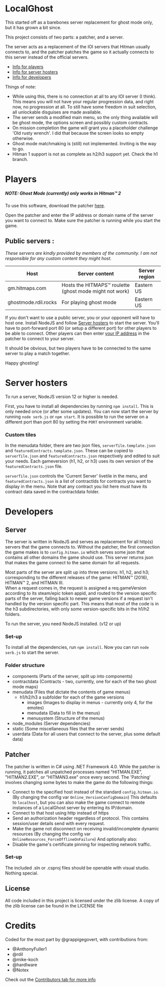 # LocalGhost
This started off as a barebones server replacement for ghost mode only, but it has grown a bit since.

This project consists of two parts: a patcher, and a server.

The server acts as a replacement of the IOI servers that Hitman usually connects to, and the patcher patches the game so it actually connects to this server instead of the official servers.
- [Info for players](#players)
- [Info for server hosters](#server-hosters)
- [Info for developers](#developers)

Things of note:

- While using this, there is no connection at all to any IOI server (I think). This means you will not have your regular progression data, and right now, no progression at all. To still have some freedom in suit selection, all unlockable disguises are made available.
- The server sends a modified main menu, so the only thing available will be ghost mode, the options screen and possibly custom contracts.
- On mission completion the game will grant you a placeholder challenge 'Old rusty wrench'. I did that because the screen looks so empty otherwise.
- Ghost mode matchmaking is (still) not implemented. Inviting is the way to go.
- Hitman 1 support is not as complete as h2/h3 support yet. Check the h1 branch.

# Players

##### NOTE: Ghost Mode (currently) only works in Hitman™ 2
To use this software, download the patcher [here](https://gitlab.com/grappigegovert/localghost/-/jobs/artifacts/master/download?job=build_patcher).

Open the patcher and enter the IP address or domain name of the server you want to connect to.
Make sure the patcher is running while you start the game.

## Public servers : 
_These servers are kindly provided by members of the community. I am not responsible for any custom content they might host._

| Host | Server content | Server region |
| ------ | ------ | ------ |
| gm.hitmaps.com | Hosts the HITMAPS™ roulette (ghost mode might not work) | Eastern US |
| ghostmode.rdil.rocks | For playing ghost mode | Eastern US |

If you don't want to use a public server, you or your opponent will have to host one. Install NodeJS and follow [Server hosters](#server-hosters) to start the server. You'll have to port-forward port 80 (or setup a different port) for other players to be able to connect. Other players can then enter [your IP address](https://ident.me/) in the patcher to connect to your server.

It should be obvious, but two players have to be connected to the same server to play a match together.

Happy ghosting!

# Server hosters

To run a server, NodeJS version 12 or higher is needed.

First, you have to install all dependencies by running `npm install`. This is only needed once (or after some updates).
You can now start the server by running `node serb.js` or `npm start`.
It is possible to run the server on a different port than port 80 by setting the `PORT` environment variable.

### Custom tiles
In the menudata folder, there are two json files, `serverTile.template.json` and `featuredContracts.template.json`. These can be copied to `serverTile.json` and `featuredContracts.json` respectively and edited to suit your needs.
Each gameversion (h1, h2, or h3) uses its own version of the `featuredContracts.json` file.

`serverTile.json` controls the 'Current Server' livetile in the menu, and `featuredContracts.json` is a list of contractIds for contracts you want to display in the menu. Note that any contract you list here must have its contract data saved in the contractdata folder.


# Developers

## Server

The server is written in NodeJS and serves as replacement for all http(s) servers that the game connects to.
Without the patcher, the first connection the game makes is to `config.hitman.io` which serves some json that contains all other domains the game should use.
This server returns json that makes the game connect to the same domain for all requests.

Most parts of the server are split up into three versions: h1, h2, and h3; corresponding to the different releases of the game: HITMAN™ (2016), HITMAN™ 2, and HITMAN III.
\
When a request comes in, the request is assigned a req.gameVersion according to its steam/epic token appid, and routed to the version specific parts of the server, falling back to newer game versions if a request isn't handled by the version specific part.
This means that most of the code is in the h3 subdirectories, with only some version-specific bits in the h1/h2 folders.

To run the server, you need NodeJS installed. (v12 or up)

### Set-up
To install all the dependencies, run `npm install`. Now you can run `node serb.js` to start the server.

### Folder structure
- components (Parts of the server, split up into components)
- contractdata (Contracts - two, currently, one for each of the two ghost mode maps)
- menudata (Files that dictate the contents of game menus)
  - h1/h2/h3 a subfolder for each of the game versions
    - images (Images to display in menus - currently only 4, for the emotes)
    - menudata (Data to fill in the menus)
    - menusystem (Structure of the menus)
- node_modules (Server dependencies)
- static (Some miscellaneous files that the server sends)
- userdata (Data for all users that connect to the server, plus some default data)

## Patcher

The patcher is written in C# using .NET Framework 4.0. While the patcher is running, it patches all unpatched processes named "HITMAN.EXE", "HITMAN2.EXE", or "HITMAN3.exe" once every second.
The 'Patching' involves changing some bytes to make the game do the following things:
- Connect to the specified host instead of the standard `config.hitman.io`. (By changing the config var `Online_VersionConfigDomain`)
This defaults to `localhost`, but you can also make the game connect to remote instances of a LocalGhost server by entering its IP/domain.
- Connect to that host using http instead of https
- Send an authorization header regardless of protocol. This contains session/user details send with every request.
- Make the game not disconnect on receiving invalid/incomplete dynamic resources (By changing the config var `OnlineResources_ForceOfflineOnFailure`)
And optionally also:
- Disable the game's certificate pinning for inspecting network traffic.

### Set-up
The included .sln or .csproj files should be openable with visual studio. Nothing special.

## License
All code included in this project is licensed under the zlib license.
A copy of the zlib license can be found in the LICENSE file

# Credits

Coded for the most part by @grappigegovert, with contributions from:
 - @AnthonyFuller1
 - @rdil
 - @mike-koch
 - @hardIware
 - @Notex

Check out the [Contributors tab for more info](https://gitlab.com/grappigegovert/localghost/-/graphs/master)
